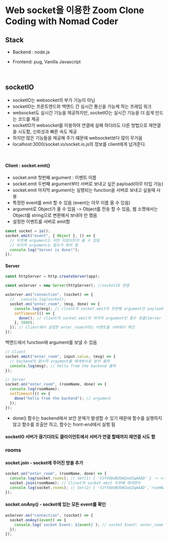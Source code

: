 # Web socket을 이용한 Zoom Clone Coding with Nomad Coder

## Stack

- Backend : node.js

- Frontend: pug, Vanilla Javascript

<br />

## socketIO

- socketIO는 websocket의 부가 기능이 아님
- socketIO는 프론트엔드와 백엔드 간 실시간 통신을 가능케 하는 프레임 워크
- websocket도 실시간 기능을 제공하지만, socketIO는 실시간 기능을 더 쉽게 만드는 코드를 제공
- socketIO가 websocket를 이용하여 연결에 실패 하더라도 다른 방법으로 재연결을 시도함, 신뢰성과 빠른 속도 제공
- 하지만 많은 기능들을 제공해 주기 떄문에 websocket보다 많이 무거움
- localhost:3000/socket.io/socket.io.js의 정보를 client에게 넘겨준다.

<br />

#### Client : socket.emit()

- socket.emit 첫번째 argument : 이벤트 이름
- socket.emit 두번째 argument부터 서버로 보내고 싶은 payload(아무 타입 가능)
- socket.emit 마지막 argument는 실행되는 function을 서버로 보내고 싶을때 사용
- 특정한 event를 emit 할 수 있음 (event는 아무 이름 올 수 있음)
- argument로 Object가 올 수 있음 -> Object를 전송 할 수 있음, 웹 소켓에서는 Object를 string으로 변환해서 보내야 만 했음
- 설정한 이벤트를 서버로 emit함

```js
const socket = io();
socket.emit("event", { Object }, () => {
  // 두번째 argument는 어떤 타입이든지 올 수 있음
  // 마지막 argument는 함수가 와야 함
  console.log("Server is done!");
});
```

#### Server

```js
const httpServer = http.createServer(app);

const wsServer = new Server(httpServer); //socketIO 연결

wsServer.on("connection", (socket) => {
  //   console.log(socket);
  socket.on("enter_room", (msg, done) => {
    console.log(msg); // client의 socket.emit의 두번째 argument인 payload 실행
    setTimeout(() => {
      done(); // client의 socket.emit의 마지막 argument인 함수 호출(Server is done! 출력)
    }, 5000);
  }); // Client에서 설정한 enter_room이라는 이벤트를 서버에서 확인
});
```

백엔드에서 function애 argument를 보낼 수 있음

```js
// Client
socket.emit("enter_room", input.value, (msg) => {
  // backend의 함수의 argument를 매개변수로 받아 출력
  console.log(msg); // hello from the backend 출력
});

// Server
socket.on("enter_room", (roomName, done) => {
  console.log(roomName);
  setTimeout(() => {
    done("hello from the backend"); // argument
  });
});
```

- done() 함수는 backend에서 보안 문제가 발생할 수 있기 때문에 함수를 실행하지 않고 함수를 호출만 하고, 함수는 front-end에서 실행 됨

#### socketIO 서버가 끊기더라도 클라이언트에서 서버가 연결 할때까지 재연결 시도 함

### rooms

#### socket.join - socket에 주어진 방을 추가

```js
socket.on("enter_room", (roomName, done) => {
  console.log(socket.rooms); // Set(1) { 'VJYYAbdN3bN2wUZqAAAD' } -> <socket.id>
  socket.join(roomName); // Clinet의 socket.emit 두번째 매개변수
  console.log(socket.rooms); // Set(2) { 'VJYYAbdN3bN2wUZqAAAD','roomName' }
});
```

#### socket.onAny() - socket에 있는 모든 event를 확인

```js
wsServer.on("connection", (socket) => {
  socket.onAny((event) => {
    console.log(`socket Event: ${event}`); // socket Event: enter_room
  });
});
```
